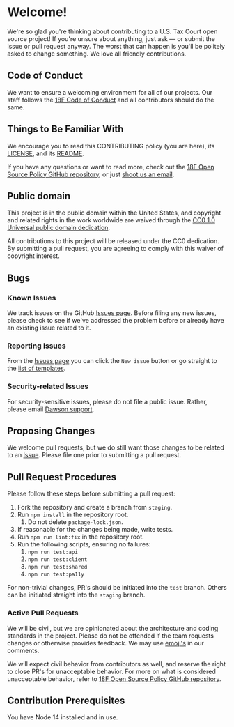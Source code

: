 # Welcome!

We're so glad you're thinking about contributing to a U.S. Tax Court open source project! If you're unsure about anything, just ask — or submit the issue or pull request anyway. The worst that can happen is you'll be politely asked to change something. We love all friendly contributions.

## Code of Conduct

We want to ensure a welcoming environment for all of our projects. Our staff follows the [18F Code of Conduct](https://github.com/18F/code-of-conduct/blob/master/code-of-conduct.md) and all contributors should do the same.

## Things to Be Familiar With

We encourage you to read this CONTRIBUTING policy (you are here), its [LICENSE](LICENSE.md), and its [README](README.md).

If you have any questions or want to read more, check out the [18F Open Source Policy GitHub repository](https://github.com/18f/open-source-policy), or just [shoot us an email](mailto:18f@gsa.gov).

## Public domain

This project is in the public domain within the United States, and
copyright and related rights in the work worldwide are waived through
the [CC0 1.0 Universal public domain dedication](https://creativecommons.org/publicdomain/zero/1.0/).

All contributions to this project will be released under the CC0
dedication. By submitting a pull request, you are agreeing to comply
with this waiver of copyright interest.

## Bugs

### Known Issues

We track issues on the GitHub [Issues page](https://github.com/ustaxcourt/ef-cms/issues). Before filing any new issues, please check to see if we've addressed the problem before or already have an existing issue related to it.

### Reporting Issues

From the [Issues page](https://github.com/ustaxcourt/ef-cms/issues) you can click the `New issue` button or go straight to the [list of templates](https://github.com/ustaxcourt/ef-cms/issues/new/choose).

### Security-related Issues

For security-sensitive issues, please do not file a public issue. Rather, please email [Dawson support](dawson.support@ustaxcourt.gov).

## Proposing Changes

We welcome pull requests, but we do still want those changes to be related to an [Issue](#reporting-issues). Please file one prior to submitting a pull request.

## Pull Request Procedures

Please follow these steps before submitting a pull request:

1. Fork the repository and create a branch from `staging`.
1. Run `npm install` in the repository root.
   1. Do not delete `package-lock.json`.
1. If reasonable for the changes being made, write tests.
1. Run `npm run lint:fix` in the repository root.
1. Run the following scripts, ensuring no failures:
   1. `npm run test:api`
   1. `npm run test:client`
   1. `npm run test:shared`
   1. `npm run test:pa11y`

For non-trivial changes, PR's should be initiated into the `test` branch. Others can be initiated straight into the `staging` branch.

### Active Pull Requests

We will be civil, but we are opinionated about the architecture and coding standards in the project. Please do not be offended if the team requests changes or otherwise provides feedback. We may use [emoji's](https://github.com/erikthedeveloper/code-review-emoji-guide) in our comments.

We will expect civil behavior from contributors as well, and reserve the right to close PR's for unacceptable behavior. For more on what is considered unacceptable behavior, refer to [18F Open Source Policy GitHub repository](https://github.com/18f/open-source-policy).

## Contribution Prerequisites

You have Node 14 installed and in use.
